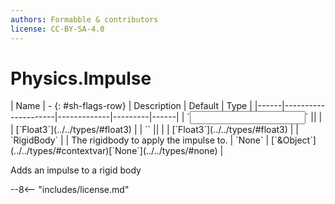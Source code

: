 ```yaml
---
authors: Formabble & contributors
license: CC-BY-SA-4.0
---
```



# Physics.Impulse

<div class="sh-parameters" markdown="1">
| Name | - {: #sh-flags-row} | Description | Default | Type |
|------|---------------------|-------------|---------|------|
| `<input>` || | | [`Float3`](../../types/#float3) |
| `<output>` || | | [`Float3`](../../types/#float3) |
| `RigidBody` |  | The rigidbody to apply the impulse to. | `None` | [`&Object`](../../types/#contextvar)[`None`](../../types/#none) |

</div>

Adds an impulse to a rigid body

--8<-- "includes/license.md"

